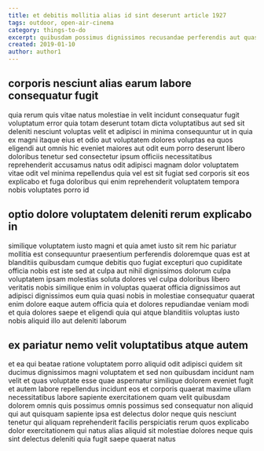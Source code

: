 ```yaml
---
title: et debitis mollitia alias id sint deserunt article 1927
tags: outdoor, open-air-cinema
category: things-to-do
excerpt: quibusdam possimus dignissimos recusandae perferendis aut quas
created: 2019-01-10
author: author1
---
```


## corporis nesciunt alias earum labore consequatur fugit

quia rerum quis vitae natus molestiae in velit incidunt consequatur fugit voluptatum error quia totam deserunt totam dicta voluptatibus aut sed sit deleniti nesciunt voluptas velit et adipisci in minima consequuntur ut in quia ex magni itaque eius et odio aut voluptatem dolores voluptas ea quos eligendi aut omnis hic eveniet maiores aut odit eum porro deserunt libero doloribus tenetur sed consectetur ipsum officiis necessitatibus reprehenderit accusamus natus odit adipisci magnam dolor voluptatem vitae odit vel minima repellendus quia vel est sit fugiat sed corporis sit eos explicabo et fuga doloribus qui enim reprehenderit voluptatem tempora nobis voluptates porro id

## optio dolore voluptatem deleniti rerum explicabo in

similique voluptatem iusto magni et quia amet iusto sit rem hic pariatur mollitia est consequuntur praesentium perferendis doloremque quas est at blanditiis quibusdam cumque debitis quo fugiat excepturi quo cupiditate officia nobis est iste sed at culpa aut nihil dignissimos dolorum culpa voluptatem ipsam molestias soluta dolores vel culpa doloribus libero veritatis nobis similique enim in voluptas quaerat officia dignissimos aut adipisci dignissimos eum quia quasi nobis in molestiae consequatur quaerat enim dolore eaque autem officia quia et dolores repudiandae veniam modi et quia dolores saepe et eligendi quia qui atque blanditiis voluptas iusto nobis aliquid illo aut deleniti laborum

## ex pariatur nemo velit voluptatibus atque autem

et ea qui beatae ratione voluptatem porro aliquid odit adipisci quidem sit ducimus dignissimos magni voluptatem et sed non quibusdam incidunt nam velit et quas voluptate esse quae aspernatur similique dolorem eveniet fugit et autem labore repellendus incidunt eos et corporis quaerat maxime ullam necessitatibus labore sapiente exercitationem quam velit quibusdam dolorem omnis quis possimus omnis possimus sed consequatur non aliquid qui aut quisquam sapiente ipsa est delectus dolor neque quis nesciunt tenetur qui aliquam reprehenderit facilis perspiciatis rerum quos explicabo dolor exercitationem qui natus alias aliquid sit molestiae dolores neque quis sint delectus deleniti quia fugit saepe quaerat natus
